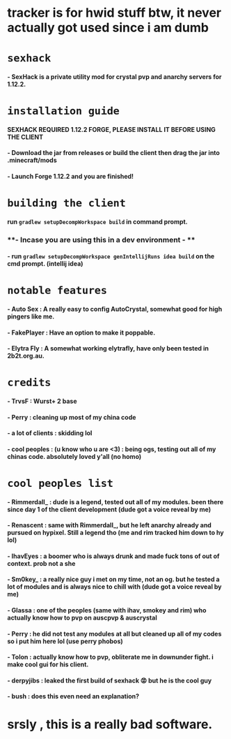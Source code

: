 # tracker is for hwid stuff btw, it never actually got used since i am dumb
# `sexhack`
#### - SexHack is a private utility mod for crystal pvp and anarchy servers for 1.12.2.
# `installation guide`
#### SEXHACK REQUIRED 1.12.2 FORGE, PLEASE INSTALL IT BEFORE USING THE CLIENT
#### - Download the jar from releases or build the client then drag the jar into .minecraft/mods
#### - Launch Forge 1.12.2 and you are finished!
# `building the client`
#### run `gradlew setupDecompWorkspace build` in command prompt.
### **- Incase you are using this in a dev environment - **
#### - run `gradlew setupDecompWorkspace genIntellijRuns idea build` on the cmd prompt. (intellij idea)
# `notable features`
#### - Auto Sex : A really easy to config AutoCrystal, somewhat good for high pingers like me.
#### - FakePlayer : Have an option to make it poppable.
#### - Elytra Fly : A somewhat working elytrafly, have only been tested in 2b2t.org.au.
# `credits`
#### - TrvsF : Wurst+ 2 base
#### - Perry : cleaning up most of my china code
#### - a lot of clients : skidding lol
#### - cool peoples : (u know who u are <3) : being ogs, testing out all of my chinas code. absolutely loved y'all (no homo)
# `cool peoples list`
#### - Rimmerdall_ : dude is a legend, tested out all of my modules. been there since day 1 of the client development (dude got a voice reveal by me)
#### - Renascent : same with Rimmerdall_, but he left anarchy already and pursued on hypixel. Still a legend tho (me and rim tracked him down to hy lol)
#### - IhavEyes : a boomer who is always drunk and made fuck tons of out of context. prob not a she
#### - Sm0key_ : a really nice guy i met on my time, not an og. but he tested a lot of modules and is always nice to chill with (dude got a voice reveal by me)
#### - Glassa : one of the peoples (same with ihav, smokey and rim) who actually know how to pvp on auscpvp & auscrystal
#### - Perry : he did not test any modules at all but cleaned up all of my codes so i put him here lol (use perry phobos)
#### - Tolon : actually know how to pvp, obliterate me in downunder fight. i make cool gui for his client. 
#### - derpyjibs : leaked the first build of sexhack 😡 but he is the cool guy
#### - bush : does this even need an explanation?
# srsly , this is a really bad software.
